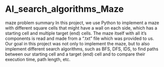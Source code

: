 # AI_search_algorithms_Maze
maze problem 
summary
In this project, we use Python to implement a maze with different square cells that might
have a wall on each side, which has a starting cell and multiple target (end) cells. The maze
itself with all it’s components is read and made from a “.txt” file which was provided to us.
Our goal in this project was not only to implement the maze, but to also implement
different search algorithms, such as BFS, DFS, IDS, to find paths between our starting cell
and a target (end) cell and to compare their execution time, path length, etc.
